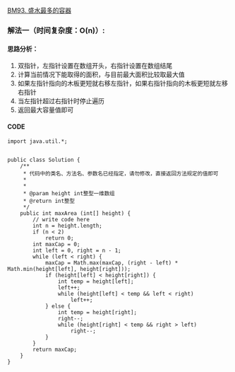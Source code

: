 [BM93. 盛水最多的容器](https://www.nowcoder.com/practice/3d8d6a8e516e4633a2244d2934e5aa47?tpId=295&tags=&title=&difficulty=0&judgeStatus=0&rp=0&sourceUrl=%2Fexam%2Foj%3Fpage%3D1%26tab%3D%25E7%25AE%2597%25E6%25B3%2595%25E7%25AF%2587%26topicId%3D295)
### 解法一（时间复杂度：O(n)）:
#### 思路分析：
1. 双指针，左指针设置在数组开头，右指针设置在数组结尾
2. 计算当前情况下能取得的面积，与目前最大面积比较取最大值
3. 如果左指针指向的木板更短就右移左指针，如果右指针指向的木板更短就左移右指针
4. 当左指针超过右指针时停止遍历
5. 返回最大容量值即可
#### CODE
```
import java.util.*;


public class Solution {
    /**
     * 代码中的类名、方法名、参数名已经指定，请勿修改，直接返回方法规定的值即可
     *
     * 
     * @param height int整型一维数组 
     * @return int整型
     */
    public int maxArea (int[] height) {
        // write code here
        int n = height.length;
        if (n < 2)
            return 0;
        int maxCap = 0;
        int left = 0, right = n - 1;
        while (left < right) {
            maxCap = Math.max(maxCap, (right - left) * Math.min(height[left], height[right]));
            if (height[left] < height[right]) {
                int temp = height[left];
                left++;
                while (height[left] < temp && left < right)
                    left++;
            } else {
                int temp = height[right];
                right--;
                while (height[right] < temp && right > left)
                    right--;
            }
        }
        return maxCap;
    }
}
```
